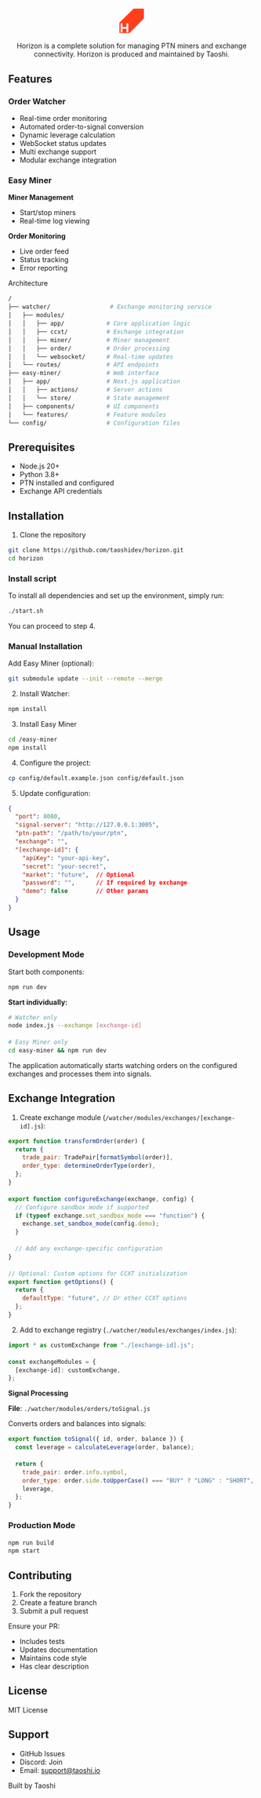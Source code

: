 <p align="center">
  <img src="assets/horizon-2.png" style="width: 10%; height: auto;">
</p>
<p align="center">
    Horizon is a complete solution for managing PTN miners and exchange connectivity. Horizon is produced and maintained by Taoshi.
</p>

## Features

### Order Watcher

- Real-time order monitoring
- Automated order-to-signal conversion
- Dynamic leverage calculation
- WebSocket status updates
- Multi exchange support
- Modular exchange integration


### Easy Miner

**Miner Management**
- Start/stop miners
- Real-time log viewing

**Order Monitoring**

- Live order feed
- Status tracking
- Error reporting

Architecture

```bash
/
├── watcher/                 # Exchange monitoring service
│   ├── modules/
│   │   ├── app/            # Core application logic
│   │   ├── ccxt/           # Exchange integration
│   │   ├── miner/          # Miner management
│   │   ├── order/          # Order processing
│   │   └── websocket/      # Real-time updates
│   └── routes/             # API endpoints
├── easy-miner/             # Web interface
│   ├── app/                # Next.js application
│   │   ├── actions/        # Server actions
│   │   └── store/          # State management
│   ├── components/         # UI components
│   └── features/           # Feature modules
└── config/                 # Configuration files
```

## Prerequisites
- Node.js 20+
- Python 3.8+
- PTN installed and configured
- Exchange API credentials

## Installation

1. Clone the repository
```bash
git clone https://github.com/taoshidev/horizon.git
cd horizon
```

### Install script
To install all dependencies and set up the environment, simply run:
```bash
./start.sh
```
You can proceed to step 4.

### Manual Installation

Add Easy Miner (optional):
```bash
git submodule update --init --remote --merge
```

2. Install Watcher:
```bash
npm install
```

3. Install Easy Miner
```bash
cd /easy-miner
npm install
```

4. Configure the project:
```bash
cp config/default.example.json config/default.json
```

5. Update configuration:

```json
{
  "port": 8080,
  "signal-server": "http://127.0.0.1:3005",
  "ptn-path": "/path/to/your/ptn",
  "exchange": "",
  "[exchange-id]": {
    "apiKey": "your-api-key",
    "secret": "your-secret",
    "market": "future",  // Optional
    "password": "",      // If required by exchange
    "demo": false        // Other params
  }
}
```

## Usage
### Development Mode

Start both components:
```bash
npm run dev
```

**Start individually:**
```bash
# Watcher only
node index.js --exchange [exchange-id]

# Easy Miner only
cd easy-miner && npm run dev
```

The application automatically starts watching orders on the configured exchanges and processes them into signals.


## Exchange Integration

1. Create exchange module (`/watcher/modules/exchanges/[exchange-id].js`):

```js
export function transformOrder(order) {
  return {
    trade_pair: TradePair[formatSymbol(order)],
    order_type: determineOrderType(order),
  };
}

export function configureExchange(exchange, config) {
  // Configure sandbox mode if supported
  if (typeof exchange.set_sandbox_mode === "function") {
    exchange.set_sandbox_mode(config.demo);
  }

  // Add any exchange-specific configuration
}

// Optional: Custom options for CCXT initialization
export function getOptions() {
  return {
    defaultType: "future", // Or other CCXT options
  };
}
```

2. Add to exchange registry (`./watcher/modules/exchanges/index.js`):

```js
import * as customExchange from "./[exchange-id].js";

const exchangeModules = {
  [exchange-id]: customExchange,
};
```

**Signal Processing**

**File**: `./watcher/modules/orders/toSignal.js`

Converts orders and balances into signals:

```js
export function toSignal({ id, order, balance }) {
  const leverage = calculateLeverage(order, balance);

  return {
    trade_pair: order.info.symbol,
    order_type: order.side.toUpperCase() === "BUY" ? "LONG" : "SHORT",
    leverage,
  };
}
```


### Production Mode

```bash
npm run build
npm start
```

## Contributing
1. Fork the repository
2. Create a feature branch
3. Submit a pull request

Ensure your PR:
- Includes tests
- Updates documentation
- Maintains code style
- Has clear description

## License
MIT License

## Support
- GitHub Issues
- Discord: Join
- Email: support@taoshi.io

Built by Taoshi
